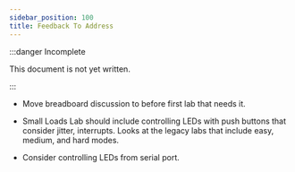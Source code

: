 ```yaml
---
sidebar_position: 100
title: Feedback To Address
---
```


:::danger Incomplete

This document is not yet written.

:::

- Move breadboard discussion to before first lab that needs it.

- Small Loads Lab should include controlling LEDs with push buttons that consider jitter, interrupts. Looks at the legacy labs that include easy, medium, and hard modes.

- Consider controlling LEDs from serial port.


